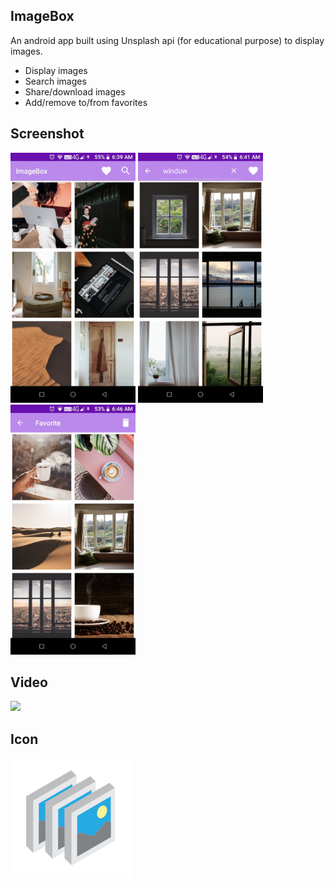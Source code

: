 ## **ImageBox**
An android app built using Unsplash api (for educational purpose) to display images.</br>
 * Display images</br>
 * Search images</br>
 * Share/download images</br>
 * Add/remove to/from favorites

## **Screenshot**
<img src="src/Screenshot_1.jpg" width=200 height=400/>  <img src="src/Screenshot_2.jpg" width=200 height=400/> <img src="src/Screenshot_3.jpg" width=200 height=400/>

## **Video**
![](src/video.gif)

## **Icon**
![icon](app/src/main/res/mipmap-xxxhdpi/icon.png)
